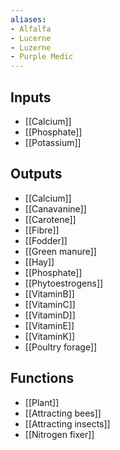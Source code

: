 ```yaml
---
aliases:
- Alfalfa
- Lucerne
- Luzerne
- Purple Medic
---
```


## Inputs
 - [[Calcium]]
 - [[Phosphate]]
 - [[Potassium]]

## Outputs
- [[Calcium]]
- [[Canavanine]]
- [[Carotene]]
- [[Fibre]]
- [[Fodder]]
- [[Green manure]]
- [[Hay]]
- [[Phosphate]]
- [[Phytoestrogens]]
- [[VitaminB]]
- [[VitaminC]]
- [[VitaminD]]
- [[VitaminE]]
- [[VitaminK]]
- [[Poultry forage]]

## Functions
- [[Plant]]
- [[Attracting bees]]
- [[Attracting insects]]
- [[Nitrogen fixer]]